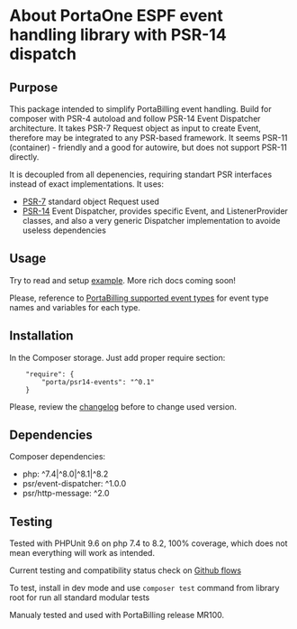 # About PortaOne ESPF event handling library with PSR-14 dispatch

## Purpose

This package intended to simplify PortaBilling event handling. Build for composer with PSR-4 autoload and follow PSR-14 Event Dispatcher architecture. It takes PSR-7 Request object as input to create Event, therefore may be integrated to any PSR-based framework. It seems PSR-11 (container) - friendly and a good for autowire, but does not support PSR-11 directly.

It is decoupled from all depenencies, requiring standart PSR interfaces instead of exact implementations. It uses:
- [PSR-7](https://www.php-fig.org/psr/psr-7) standard object Request used
- [PSR-14](https://www.php-fig.org/psr/psr-14) Event Dispatcher, provides specific Event, and ListenerProvider classes, and also a very generic Dispatcher implementation to avoide useless dependencies

## Usage
Try to read and setup [example](https://github.com/portabilling/psr14-events/tree/master/example). More rich docs coming soon!

Please, reference to [PortaBilling supported event types](https://docs.portaone.com/docs/mr105-provisioning-via-webhooks?topic=supported-event-types) for event type names and variables for each type.

## Installation
In the Composer storage. Just add proper require section:
```
    "require": {
        "porta/psr14-events": "^0.1"
    }
```
Please, review the [changelog](https://github.com/portabilling/psr14-events/blob/master/CHANGELOG.MD) before to change used version.

## Dependencies
Composer dependencies:
- php: ^7.4|^8.0|^8.1|^8.2
- psr/event-dispatcher: ^1.0.0
- psr/http-message: ^2.0

## Testing
Tested with PHPUnit 9.6 on php 7.4 to 8.2, 100% coverage, which does not mean everything will work as intended.

Current testing and compatibility status check on [Github flows](https://github.com/portabilling/psr14-events/actions/workflows/Compatibility.yml)

To test, install in dev mode and use `composer test` command from library root for run all standard modular tests

Manualy tested and used with PortaBilling release MR100.